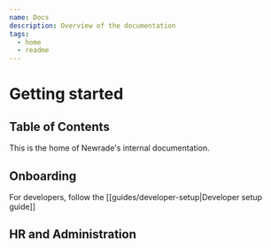 ```yaml
---
name: Docs
description: Overview of the documentation
tags:
  - home
  - readme
---
```


# Getting started

## Table of Contents

This is the home of Newrade's internal documentation.

## Onboarding

For developers, follow the [[guides/developer-setup|Developer setup guide]]

## HR and Administration

